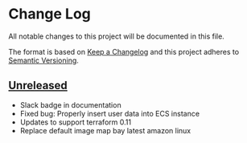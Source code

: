 # Change Log
All notable changes to this project will be documented in this file.

The format is based on [Keep a Changelog](http://keepachangelog.com/)
and this project adheres to [Semantic Versioning](http://semver.org/).

## [Unreleased]

- Slack badge in documentation
- Fixed bug: Properly insert user data into ECS instance
- Updates to support terraform 0.11
- Replace default image map bay latest amazon linux

[Unreleased]:
https://github.com/philips-software/terraform-aws-bastion/compare/1.0.0...HEAD